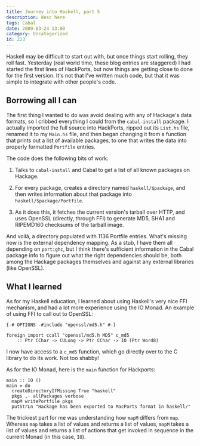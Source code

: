 ```yaml
---
title: Journey into Haskell, part 5
description: desc here
tags: Cabal
date: 2009-03-24 13:00
category: Uncategorized
id: 223
---
```


Haskell may be difficult to start out with, but once things start rolling, they roll fast.  Yesterday (real world time, these blog entries are staggered) I had started the first lines of HackPorts, but now things are getting close to done for the first version.  It's not that I've written much code, but that it was simple to integrate with other people's code.

<!--more-->
## Borrowing all I can

The first thing I wanted to do was avoid dealing with any of Hackage's data formats, so I cribbed everything I could from the `cabal-install` package.  I actually imported the full source into HackPorts, ripped out its `List.hs` file, renamed it to my `Main.hs` file, and then began changing it from a function that prints out a list of available packages, to one that writes the data into properly formatted `Portfile` entries.

The code does the following bits of work:

 1. Talks to `cabal-install` and Cabal to get a list of all known packages on Hackage.

 2. For every package, creates a directory named `haskell/$package`, and then writes information about that package into `haskell/$package/Portfile`.

 3. As it does this, it fetches the current version's tarball over HTTP, and uses OpenSSL (directly, through FFI) to generate MD5, SHA1 and RIPEMD160 checksums of the tarball image.

And voilá, a directory populated with 1136 Portfile entries.  What's missing now is the external dependency mapping.  As a stub, I have them all depending on `port:ghc`, but I think there's sufficient information in the Cabal package info to figure out what the right dependencies should be, both among the Hackage packages themselves and against any external libraries (like OpenSSL).

## What I learned

As for my Haskell education, I learned about using Haskell's very nice FFI mechanism, and had a lot more experience using the IO Monad.  An example of using FFI to call out to OpenSSL:

    {-# OPTIONS -#include "openssl/md5.h" #-}

    foreign import ccall "openssl/md5.h MD5" c_md5
	    :: Ptr CChar -> CULong -> Ptr CChar -> IO (Ptr Word8)

I now have access to a `c_md5` function, which go directly over to the C library to do its work.  Not too shabby!

As for the IO Monad, here is the `main` function for Hackports:

    main :: IO ()
    main = do
      createDirectoryIfMissing True "haskell"
      pkgs ,- allPackages verbose
      mapM writePortfile pkgs
      putStrLn "Hackage has been exported to MacPorts format in haskell/"

The trickiest part for me was understanding how `mapM` differs from `map`.  Whereas `map` takes a list of values and returns a list of values, `mapM` takes a list of values and returns a list of actions that get invoked in sequence in the current Monad (in this case, `IO`).

